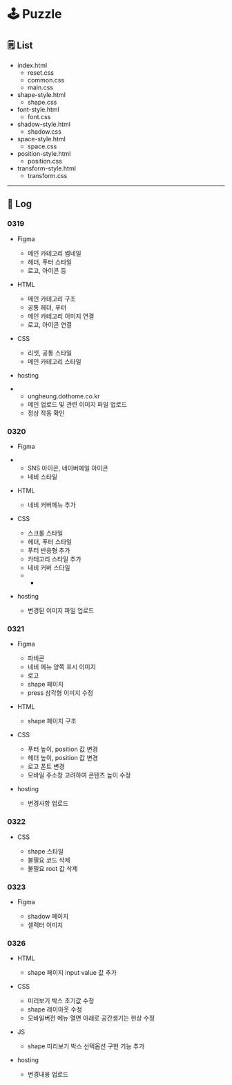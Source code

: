 # 🕹️ Puzzle

## 🗒️ List

-   index.html
    -   reset.css
    -   common.css
    -   main.css
-   shape-style.html
    -   shape.css
-   font-style.html
    -   font.css
-   shadow-style.html
    -   shadow.css
-   space-style.html
    -   space.css
-   position-style.html
    -   position.css
-   transform-style.html
    -   transform.css

---

## 🔖 Log

### 0319

-   Figma

    -   메인 카테고리 썸네일
    -   헤더, 푸터 스타일
    -   로고, 아이콘 등

-   HTML

    -   메인 카테고리 구조
    -   공통 헤더, 푸터
    -   메인 카테고리 이미지 연결
    -   로고, 아이콘 연결

-   CSS

    -   리셋, 공통 스타일
    -   메인 카테고리 스타일

-   hosting
-   -   ungheung.dothome.co.kr
    -   메인 업로드 및 관련 이미지 파일 업로드
    -   정상 작동 확인

### 0320

-   Figma
-   -   SNS 아이콘, 네이버메일 아이콘
    -   네비 스타일

-   HTML

    -   네비 커버메뉴 추가

-   CSS

    -   스크롤 스타일
    -   헤더, 푸터 스타일
    -   푸터 반응형 추가
    -   카테고리 스타일 추가
    -   네비 커버 스타일
    -   -

-   hosting

    -   변경된 이미지 파일 업로드

### 0321

-   Figma

    -   파비콘
    -   네비 메뉴 양쪽 표시 이미지
    -   로고
    -   shape 페이지
    -   press 삼각형 이미지 수정

-   HTML

    -   shape 페이지 구조

-   CSS

    -   푸터 높이, position 값 변경
    -   헤더 높이, position 값 변경
    -   로고 폰트 변경
    -   모바일 주소창 고려하여 콘텐츠 높이 수정

-   hosting

    -   변경사항 업로드

### 0322

-   CSS

    -   shape 스타일
    -   불필요 코드 삭제
    -   불필요 root 값 삭제

### 0323

-   Figma

    -   shadow 페이지
    -   셀렉터 이미지

### 0326

-   HTML

    -   shape 페이지 input value 값 추가

-   CSS

    -   미리보기 박스 초기값 수정
    -   shape 레이아웃 수정
    -   모바일버전 메뉴 열면 아래로 공간생기는 현상 수정

-   JS

    -   shape 미리보기 박스 선택옵션 구현 기능 추가

-   hosting

    -   변경내용 업로드

